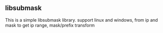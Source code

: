 ## libsubmask
This is a simple libsubmask library. 
support linux and windows, from ip and mask to get ip range, mask/prefix transform 



